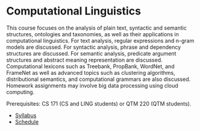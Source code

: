 Computational Linguistics
=====

This course focuses on the analysis of plain text, syntactic and semantic structures, ontologies and taxonomies, as well as their applications in computational linguistics.
For text analysis, regular expressions and n-gram models are discussed.
For syntactic analysis, phrase and dependency structures are discussed.
For semantic analysis, predicate argument structures and abstract meaning representation are discussed.
Computational lexicons such as Treebank, PropBank, WordNet, and FrameNet as well as advanced topics such as clustering algorithms, distributional semantics, and computational grammars are also discussed. 
Homework assignments may involve big data processing using cloud computing. 

Prerequisites: CS 171 (CS and LING students) or QTM 220 (QTM students).

* [Syllabus](syllabus.md)
* [Schedule](schedule.md)
